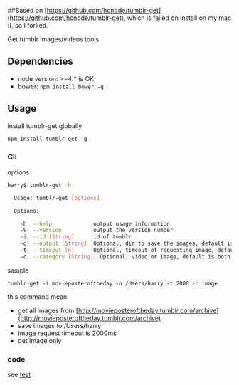 ##Based on [https://github.com/hcnode/tumblr-get](https://github.com/hcnode/tumblr-get), which is failed on install on my mac :(, so I forked.

Get tumblr images/videos tools

## Dependencies
 * node version: >=4.* is OK
 * bower: `npm install bower -g`


## Usage

install tumblr-get globally

`npm install tumblr-get -g`

### Cli

options
```bash
harry$ tumblr-get -h

  Usage: tumblr-get [options]

  Options:

    -h, --help             output usage information
    -V, --version          output the version number
    -i, --id [String]      id of tumblr
    -o, --output [String]  Optional, dir to save the images, default is current path
    -t, --timeout [n]      Optional, timeout of requesting image, default is 10s
    -c, --category [String]  Optional, video or image, default is both

```

sample

`tumblr-get -i movieposteroftheday -o /Users/harry -t 2000 -c image`

this command mean: 

 * get all images from [http://movieposteroftheday.tumblr.com/archive](http://movieposteroftheday.tumblr.com/archive)
 * save images to /Users/harry
 * image request timeout is 2000ms
 * get image only

### code
see [test](https://github.com/hcnode/tumblr-get/blob/master/test/test.js)

